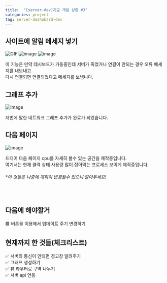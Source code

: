 ```yaml
---
title:  "[server-dev]지금 개발 상황 #3"
categories: project
tag: server-dashobard-dev
---
```


## 사이트에 알림 메세지 넣기
<!--사진넣기-->

![GIF](https://user-images.githubusercontent.com/87979171/145574503-35a6b745-8c3d-4810-a6be-e1b5e8aa0a05.gif)
![image](https://user-images.githubusercontent.com/87979171/145574655-e0a080f8-df29-4f2c-b712-16eeb131c055.png)
![image](https://user-images.githubusercontent.com/87979171/145574722-0a6dd125-8c91-45aa-8bcd-6fad37e61711.png)

이 기능은 만약 데시보드가 가동중인데 서버가 죽었거나 연결이 안되는 경우 오류 메세지를 내보내고 <br> 다시 연결되면 연결되었다고 메세지를 보냄니다.

## 그래프 추가
<!--사진넣기-->
![image](https://user-images.githubusercontent.com/87979171/145574604-843cdecb-67ad-4203-a87e-071cf90cec87.png)

저번에 말한 네트워크 그래프 추가가 완료가 되었습니다.<br>

## 다음 페이지
<!--사진넣기-->
![image](https://user-images.githubusercontent.com/87979171/145574526-c035e5f0-0e05-4184-b48a-45174f5d1b46.png)


드디어 다음 페이지 cpu를 자세히 볼수 있는 공간을 제작중입니다.<br>
여기서는 현재 클력 상태 사용량 많이 잡아먹는 프로세스 보이게 제작중입니다.


<h6>*이 것들은 나중에 계획이 변경될수 있으니 알아두세요!</h6>
<br>

## 다음에 해야할거

🟩 버튼을 이용해서 업데이트 주기 변경하기<br>

## 현재까지 한 것들(체크리스트)
✅ 서버외 통신이 안되면 경고창 알려주기<br>
✅ 그래프 생성하기<br>
✅ 뷰 라우터로 구역 나누기<br>
✅ 서버 api 연동
